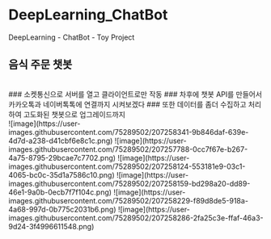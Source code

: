 # DeepLearning_ChatBot
DeepLearning - ChatBot - Toy Project
## 음식 주문 챗봇
<br>
### 소켓통신으로 서버를 열고 클라이언트로만 작동
### 차후에 챗봇 API를 만들어서 카카오톡과 네이버톡톡에 연결까지 시켜보겠다
### 또한 데이터를 좀더 수집하고 처리하여 고도화된 챗봇으로 업그레이드까지
<br>
![image](https://user-images.githubusercontent.com/75289502/207258341-9b846daf-639e-4d7d-a238-d41cbf6e8c1c.png)
![image](https://user-images.githubusercontent.com/75289502/207257788-0cc7f67e-b267-4a75-8795-29bcae7c7702.png)
![image](https://user-images.githubusercontent.com/75289502/207258124-553181e9-03c1-4065-bc0c-35d1a7586c10.png)
![image](https://user-images.githubusercontent.com/75289502/207258159-bd298a20-dd89-46e1-9a0b-0ecb7f7f104c.png)
![image](https://user-images.githubusercontent.com/75289502/207258229-f89d8de5-918a-4a68-997d-0b775c2031b6.png)
![image](https://user-images.githubusercontent.com/75289502/207258286-2fa25c3e-ffaf-46a3-9d24-3f4996611548.png)
